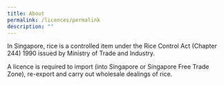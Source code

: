 ```yaml
---
title: About
permalink: /licences/permalink
description: ""
---
```

In Singapore, rice is a controlled item under the Rice Control Act (Chapter 244) 1990 issued by Ministry of Trade and Industry. 
 
A licence is required to import (into Singapore or Singapore Free Trade Zone), re-export and carry out wholesale dealings of rice.